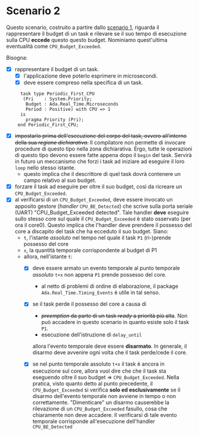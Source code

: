 # Scenario 2

Questo scenario, costruito a partire dallo [scenario 1](../scenario_1/scenario_1.md), riguarda il rappresentare il budget di un task e rilevare se il suo tempo di esecuzione sulla CPU **eccede** questo questo budget. Nominiamo quest'ultima eventualità come `CPU_Budget_Exceeded`.

Bisogna:

- [x] rappresentare il budget di un task. 
  - [X] l'applicazione deve poterlo esprimere in microsecondi.
  - [X] deve essere compreso nella specifica di un task.
  ```
    task type Periodic_First_CPU
     (Pri    : System.Priority;
      Budget : Ada.Real_Time.Microseconds
      Period : Positive) with CPU => 1
    is
      pragma Priority (Pri);
   end Periodic_First_CPU;
  ```
- [X] ~~impostarlo prima dell'esecuzione del corpo del task, ovvero all'interno della sua *regione dichiarativa*.~~ Il compilatore non permette di invocare procedure di questo tipo nella zona dichiarativa. Ergo, tutte le operazioni di questo tipo devono essere fatte appena dopo il `begin` del task. Servirà in futuro un meccanismo che forzi i task ad iniziare ad eseguire il loro `loop` nello stesso istante.
  - questo implica che il descrittore di quel task dovrà contenere un campo relativo al suo budget. 
- [X] forzare il task ad eseguire per oltre il suo budget, così da ricreare un `CPU_Budget_Exceeded`.
- [x] al verificarsi di un `CPU_Budget_Exceeded`, deve essere invocato un apposito gestore (*handler* `CPU_BE_Detected`) che scrive sulla porta seriale (UART) "CPU_Budget_Exceeded detected". Tale handler **deve** eseguire sullo stesso core sul quale il `CPU_Budget_Exceeded` è stato osservato (per ora il core0). Questo implica che l'handler deve prendere il possesso del core a discapito del task che ha ecceduto il suo budget. Siano:
  -   `t`, l'istante *assoluto* nel tempo nel quale il task `P1` (ri-)prende possesso del core
  -   `x`, la quantità temporale corrispondente al budget di P1
  -   allora, nell'istante `t`:
      - [x] deve essere armato un evento temporale al punto temporale *assoluto* `t+x` non appena `P1` prende possesso del core.
        -  al netto di problemi di ordine di elaborazione, il package `Ada.Real_Time.Timing_Events` è utile in tal senso.
      - [X] se il task perde il possesso del core a causa di
        -  ~~*preemption* da parte di un task *ready* a priorità più alta~~. Non può accadere in questo scenario in quanto esiste solo il task `P1`.
        -  esecuzione dell'istruzione di `delay_until`
        
        allora l'evento temporale deve essere **disarmato**. In generale, il disarmo deve avvenire ogni volta che il task perde/cede il core.

      - [X] se nel punto temporale assoluto `t+x` il task è ancora in esecuzione sul core, allora vuol dire che che il task sta eseguendo oltre il suo budget => `CPU_Budget_Exceeded`. Nella pratica, visto quanto detto al punto precedente, il `CPU_Budget_Exceeded` si verifica **solo ed esclusivamente** se il disarmo dell'evento temporale non avviene in tempo o non correttamente. "Dimenticare" un disarmo causerebbe la rilevazione di un `CPU_Budget_Exceeded` fasullo, cosa che chiaramente non deve accadere.  Il verificarsi di tale evento temporale corrisponde all'esecuzione dell'handler `CPU_BE_Detected`
